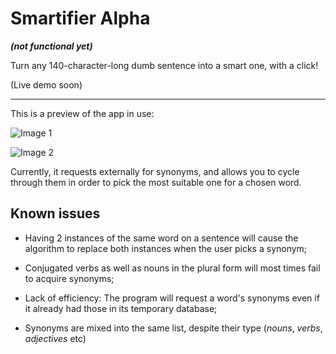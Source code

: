 # Smartifier Alpha
***(not functional yet)***

Turn any 140-character-long dumb sentence into a smart one, with a click!

(Live demo soon)
<hr>
This is a preview of the app in use:

![Image 1](http://i.imgur.com/e1x6z6Z.png)

![Image 2](http://i.imgur.com/oorMrCU.png)

Currently, it requests externally for synonyms, and allows you to cycle through them in order to pick the most suitable one for a chosen word.

## Known issues

- Having 2 instances of the same word on a sentence will cause the algorithm to replace both instances when the user picks a synonym;

- Conjugated verbs as well as nouns in the plural form will most times fail to acquire synonyms;

- Lack of efficiency: The program will request a word's synonyms even if it already had those in its temporary database;

- Synonyms are mixed into the same list, despite their type (*nouns*, *verbs*, *adjectives* etc)